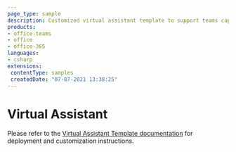 ```yaml
---
page_type: sample
description: Customized virtual assistant template to support teams capabilities.
products:
- office-teams
- office
- office-365
languages:
- csharp
extensions:
 contentType: samples
 createdDate: "07-07-2021 13:38:25"
---
```


# Virtual Assistant

Please refer to the [Virtual Assistant Template documentation](https://microsoft.github.io/botframework-solutions/virtual-assistant/tutorials/create-assistant/csharp/1-intro/) for deployment and customization instructions.

